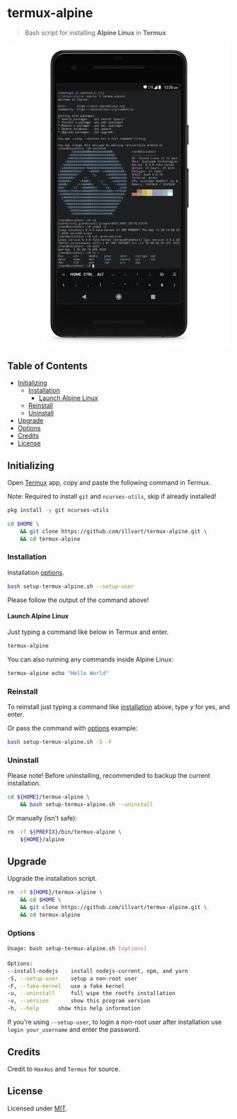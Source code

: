 # termux-alpine

> Bash script for installing **Alpine Linux** in **Termux**

![Screenshot](./ss.png)

## Table of Contents

- [Initializing](#initializing)
  - [Installation](#installation)
    - [Launch Alpine Linux](#launch-alpine-linux)
  - [Reinstall](#reinstall)
  - [Uninstall](#uninstall)
- [Upgrade](#upgrade)
- [Options](#options)
- [Credits](#credits)
- [License](#license)

## Initializing

Open [Termux](https://termux.com/) app, copy and paste the following command in Termux.

Note: Required to install `git` and `ncurses-utils`, skip if already installed!

```bash
pkg install -y git ncurses-utils
```

```bash
cd $HOME \
    && git clone https://github.com/illvart/termux-alpine.git \
    && cd termux-alpine
```

### Installation

Installation [options](#options).

```bash
bash setup-termux-alpine.sh --setup-user
```

Please follow the output of the command above!

#### Launch Alpine Linux

Just typing a command like below in Termux and enter.

```bash
termux-alpine
```

You can also running any commands inside Alpine Linux:

```bash
termux-alpine echo "Hello World"
```

### Reinstall

To reinstall just typing a command like [installation](#installation) above, type *y* for yes, and enter.

Or pass the command with [options](#options) example:

```bash
bash setup-termux-alpine.sh -S -F
```

### Uninstall

Please note! Before uninstalling, recommended to backup the current installation.

```bash
cd ${HOME}/termux-alpine \
    && bash setup-termux-alpine.sh --uninstall
```

Or manually (isn't safe):

```bash
rm -rf ${PREFIX}/bin/termux-alpine \
    ${HOME}/alpine
```

## Upgrade

Upgrade the installation script.

```bash
rm -rf ${HOME}/termux-alpine \
    && cd $HOME \
    && git clone https://github.com/illvart/termux-alpine.git \
    && cd termux-alpine
```

### Options

```bash
Usage: bash setup-termux-alpine.sh [options]

Options:
--install-nodejs	install nodejs-current, npm, and yarn
-S, --setup-user	setup a non-root user
-F, --fake-kernel	use a fake kernel
-u, --uninstall		full wipe the rootfs installation
-v, --version		show this program version
-h, --help		show this help information
```

If you're using `--setup-user`, to login a non-root user after installation use `login your_username` and enter the password.

## Credits

Credit to `Hax4us` and `Termux` for source.

## License

Licensed under [MIT](./LICENSE).
